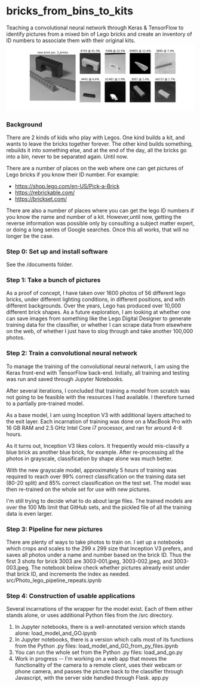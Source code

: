 # bricks_from_bins_to_kits

Teaching a convolutional neural network through Keras &amp; TensorFlow to identify
pictures from a mixed bin of Lego bricks and create an inventory of ID numbers
to associate them with their original kits.
![](static/images/initial_classification_picture.png)

### Background
There are 2 kinds of kids who play with Legos.  One kind builds a kit, and
wants to leave the bricks together forever.  The other kind builds something,
rebuilds it into something else, and at the end of the day, all the bricks go
into a bin, never to be separated again.  Until now.

There are a number of places on the web where one can get pictures of Lego
bricks if you know their ID number.  For example:
  * https://shop.lego.com/en-US/Pick-a-Brick
  * https://rebrickable.com/
  * https://brickset.com/

There are also a number of places where you can get the lego ID numbers if you
know the name and number of a kit.  However,until now, getting the reverse
information was possible only by consulting a subject matter expert, or doing
a long series of Google searches.  Once this all works, that will no longer be
the case.  

### Step 0: Set up and install software
See the /documents folder.

### Step 1: Take a bunch of pictures
As a proof of concept, I have taken over 1600 photos of 56 different lego
bricks, under different lighting conditions, in different positions, and with
different backgrounds.  Over the years, Lego has produced over 10,000 different
brick shapes.  As a future exploration, I am looking at whether one can save
images from something like the Lego Digital Designer to generate training
data for the classifier, or whether I can scrape data from elsewhere on the web,
of whether I just have to slog through and take another 100,000 photos.

### Step 2: Train a convolutional neural network
To manage the training of the convolutional neural network, I am using the
Keras front-end with TensorFlow back-end.  Initially, all training and testing
was run and saved through Jupyter Notebooks.

After several iterations, I concluded that training a model from scratch was
not going to be feasible with the resources I had available.  I therefore
turned to a partially pre-trained model.

As a base model, I am using Inception V3 with additional layers attached to
the exit layer.  Each incarnation of training was done on a MacBook Pro with
16 GB RAM and 2.5 GHz Intel Core i7 processor, and ran for around 4-8 hours.

As it turns out, Inception V3 likes colors.  It frequently would mis-classify
a blue brick as another blue brick, for example.  After re-processing all the
photos in grayscale, classification by shape alone was much better.

With the new grayscale model,  approximately 5 hours of training was required
to reach over 99% correct classification on the training data set (80-20 split)
and 85% correct classification on the test set.  The model was then re-trained
on the whole set for use with new pictures.

I'm still trying to decide what to do about large files.  The trained models are
over the 100 Mb limit that GitHub sets, and the pickled file of all the training
data is even larger.

### Step 3: Pipeline for new pictures

There are plenty of ways to take photos to train on.  I set up a notebooks
which crops and scales to the 299 x 299 size that Inception V3 prefers, and
saves all photos under a name and number based on the brick ID.  Thus the first
3 shots for brick 3003 are 3003-001.jpeg, 3003-002.jpeg, and 3003-003.jpeg.
The notebook below check whether pictures already exist under that brick ID,
and increments the index as needed.
        src/Photo_lego_pipeline_repeats.ipynb

### Step 4: Construction of usable applications

Several incarnations of the wrapper for the model exist.  Each of them either
stands alone, or uses additional Python files from the /src directory.

1. In Jupyter notebooks, there is a well-annotated version which stands alone:
        load_model_and_GO.ipynb
2. In Jupyter notebooks, there is a version which calls most of its functions
   from the Python .py files:
        load_model_and_GO_from_py_files.ipynb
3. You can run the whole set from the Python .py files:
        load_and_go.py
4. Work in progress -- I'm working on a web app that moves the functionality
   of the camera to a remote client, uses their webcam or phone camera,
   and passes the picture back to the classifier through Javascript, with
   the server side handled through Flask.
        app.py
